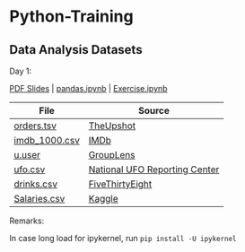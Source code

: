 # Python-Training


## Data Analysis Datasets

Day 1: 

[PDF Slides](Data_Analysis/Introduction%20to%20Data%20Analysis.pdf) | [pandas.ipynb](Data_Analysis/Day%202/06-pandas.ipynb) | [Exercise.ipynb](Data_Analysis/Salaries_Exercise.ipynb)

File | Source
--- | ---
[orders.tsv](https://raw.githubusercontent.com/noswolf/Python-Training/main/Data_Analysis/Data/orders.tsv)  | [TheUpshot](https://github.com/TheUpshot/chipotle)
[imdb_1000.csv](https://raw.githubusercontent.com/noswolf/Python-Training/main/Data_Analysis/Data/imdb_1000.csv) | [IMDb](https://www.imdb.com/search/title/?groups=top_1000&sort=user_rating&view=simple)
[u.user](https://raw.githubusercontent.com/noswolf/Python-Training/main/Data_Analysis/Data/u.user) | [GroupLens](http://grouplens.org/datasets/movielens/100k/)
[ufo.csv](https://raw.githubusercontent.com/noswolf/Python-Training/main/Data_Analysis/Data/ufo.csv) | [National UFO Reporting Center](http://www.nuforc.org/webreports.html)
[drinks.csv](https://raw.githubusercontent.com/noswolf/Python-Training/main/Data_Analysis/Data/drinks.csv) | [FiveThirtyEight](https://github.com/fivethirtyeight/data/tree/master/alcohol-consumption)
[Salaries.csv](https://raw.githubusercontent.com/noswolf/Python-Training/main/Data_Analysis/Data/Salaries.csv) | [Kaggle](https://www.kaggle.com/datasets/kaggle/sf-salaries)


Remarks:

In case long load for ipykernel, run `pip install -U ipykernel`
